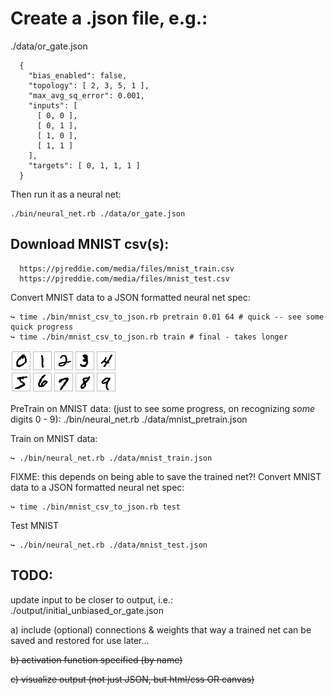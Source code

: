 # Create a .json file, e.g.:
./data/or_gate.json

```
  {
    "bias_enabled": false,
    "topology": [ 2, 3, 5, 1 ],
    "max_avg_sq_error": 0.001,
    "inputs": [
      [ 0, 0 ],
      [ 0, 1 ],
      [ 1, 0 ],
      [ 1, 1 ]
    ],
    "targets": [ 0, 1, 1, 1 ]
  }
```


Then run it as a neural net:
```
./bin/neural_net.rb ./data/or_gate.json
```

## Download MNIST csv(s):
```
  https://pjreddie.com/media/files/mnist_train.csv
  https://pjreddie.com/media/files/mnist_test.csv
```

Convert MNIST data to a JSON formatted neural net spec:
```
↪ time ./bin/mnist_csv_to_json.rb pretrain 0.01 64 # quick -- see some quick progress
↪ time ./bin/mnist_csv_to_json.rb train # final - takes longer
```

![alt text](https://github.com/JayTeeSF/neural_net/raw/master/data/mnist_0-9.png "Example of the MNIST handwritten digits")

PreTrain on MNIST data:
(just to see some progress, on recognizing _some_ digits 0 - 9):
  ./bin/neural_net.rb ./data/mnist_pretrain.json

Train on MNIST data:
```
↪ ./bin/neural_net.rb ./data/mnist_train.json
```

FIXME: this depends on being able to save the trained net?!
Convert MNIST data to a JSON formatted neural net spec:
```
↪ time ./bin/mnist_csv_to_json.rb test
```

Test MNIST 
```
↪ ./bin/neural_net.rb ./data/mnist_test.json
```

## TODO:
  update input to be closer to output, i.e.:
  ./output/initial_unbiased_or_gate.json

  a) include (optional) connections & weights
  that way a trained net can be saved and restored for use later...

  ~~b) activation function specified (by name)~~

  ~~c) visualize output (not just JSON, but html/css OR canvas)~~
